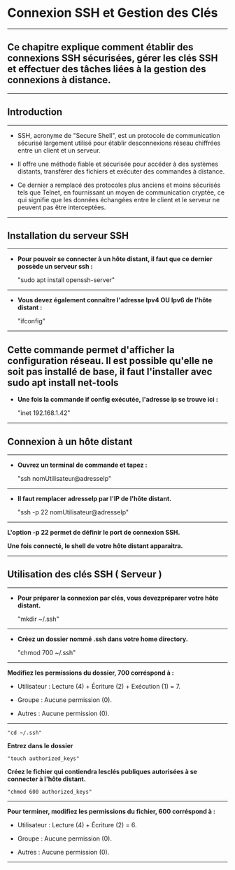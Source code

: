 # **Connexion SSH et Gestion des Clés**
---


## **Ce chapitre explique comment établir des connexions SSH sécurisées, gérer les clés SSH et effectuer des tâches liées à la gestion des connexions à distance.**
---


## **Introduction**
---


* SSH, acronyme de "Secure Shell", est un protocole de communication sécurisé largement utilisé pour établir desconnexions réseau chiffrées entre un client et un serveur. 

* Il offre une méthode fiable et sécurisée pour accéder à des systèmes distants, transférer des fichiers et exécuter des commandes à distance.

* Ce dernier a remplacé des protocoles plus anciens et moins sécurisés tels que Telnet, en fournissant un moyen de communication cryptée, ce qui signifie que les données échangées entre le client et le serveur ne peuvent pas être interceptées.
---


## **Installation du serveur SSH**
---


* **Pour pouvoir se connecter à un hôte distant, il faut que ce dernier possède un serveur ssh :**

    "sudo apt install openssh-server"
---


* **Vous devez également connaître l'adresse Ipv4 OU Ipv6 de l'hôte distant :**

    "ifconfig"
---


**Cette commande permet d'afficher la configuration réseau. Il est possible qu'elle ne soit pas installé de base, il faut l'installer avec sudo apt install net-tools**
---


* **Une fois la commande if config exécutée, l'adresse ip se trouve ici :**

    "inet 192.168.1.42"
---


## **Connexion à un hôte distant**
---


* **Ouvrez un terminal de commande et tapez :**

    "ssh nomUtilisateur@adresseIp"
---


* **Il faut remplacer adresseIp par l'IP de l'hôte distant.**

    "ssh -p 22 nomUtilisateur@adresseIp"
---


**L'option -p 22 permet de définir le port de connexion SSH.**


**Une fois connecté, le shell de votre hôte distant apparaitra.**

---


## **Utilisation des clés SSH ( Serveur )**
---


* **Pour préparer la connexion par clés, vous devezpréparer votre hôte distant.**


    "mkdir ~/.ssh"
---


* **Créez un dossier nommé .ssh dans votre home directory.**


    "chmod 700 ~/.ssh"
---


**Modifiez les permissions du dossier, 700 corréspond à :**


* Utilisateur : Lecture (4) + Écriture (2) + Exécution (1) = 7.

* Groupe : Aucune permission (0).

* Autres : Aucune permission (0).
---


    "cd ~/.ssh"


**Entrez dans le dossier**

    "touch authorized_keys"


**Créez le fichier qui contiendra lesclés publiques autorisées à se connecter à l'hôte distant.**


    "chmod 600 authorized_keys"
---


**Pour terminer, modifiez les permissions du fichier, 600 corréspond à :**


* Utilisateur : Lecture (4) + Écriture (2) = 6.

* Groupe : Aucune permission (0).

* Autres : Aucune permission (0).   
---